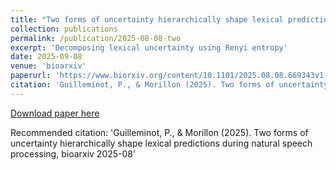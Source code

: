 ```yaml
---
title: "Two forms of uncertainty hierarchically shape lexical predictions during natural speech processing"
collection: publications
permalink: /publication/2025-08-08-two
excerpt: 'Decomposing lexical uncertainty using Renyi entropy'
date: 2025-09-08
venue: 'bioarxiv'
paperurl: 'https://www.biorxiv.org/content/10.1101/2025.08.08.669343v1.full.pdf+html'
citation: 'Guilleminot, P., & Morillon (2025). Two forms of uncertainty hierarchically shape lexical predictions during natural speech processing, bioarxiv 2025-08'
---
```


[Download paper here]([https://www.pnas.org/doi/abs/10.1073/pnas.2117000119](https://www.biorxiv.org/content/10.1101/2025.08.08.669343v1.full.pdf+html))

Recommended citation: 'Guilleminot, P., & Morillon (2025). Two forms of uncertainty hierarchically shape lexical predictions during natural speech processing, bioarxiv 2025-08'
